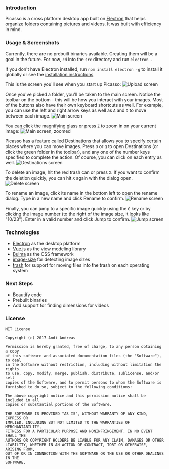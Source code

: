 ### Introduction
Picasso is a cross platform desktop app built on [Electron](http://electron.atom.io/) that helps organize folders containing pictures and videos. It was built with efficiency in mind. 

### Usage & Screenshots

Currently, there are no prebuilt binaries available. Creating them will be a goal in the future. For now, `cd` into the `src` directory and run `electron .` 

If you don't have Electron installed, run `npm install electron -g` to install it globally or see the [installation instructions](https://www.npmjs.com/package/electron).

This is the screen you'll see when you start up Picasso:
<img src = "Screenshots/Upload.png" alt = "Upload screen" />

Once you've picked a folder, you'll be taken to the main screen. Notice the toolbar on the bottom - this will be how you interact with your images. Most of the buttons also have their own keyboard shortcuts as well. For example, you can use the left and right arrow keys as well as `A` and `D` to move between each image.
<img src = "Screenshots/Main.png" alt = "Main screen"  />

You can click the magnifying glass or press `Z` to zoom in on your current image:
<img src = "Screenshots/Zoomed.png" alt = "Main screen, zoomed" />

Picasso has a feature called Destinations that allows you to specify certain places where you can move images. Press `O` or `Q` to open Destinations (or click the green folder in the toolbar), and any one of the number keys specified to complete the action. Of course, you can click on each entry as well.
<img src = "Screenshots/Destinations.png" alt = "Destinations screen" />

To delete an image, hit the red trash can or press `X`. If you want to confirm the deletion quickly, you can hit `X` again with the dialog open.
<img src = "Screenshots/Delete.png" alt = "Delete screen" />

To rename an image, click its name in the bottom left to open the rename dialog. Type in a new name and click Rename to confirm.
<img src = "Screenshots/Rename.png" alt = "Rename screen" />


Finally, you can jump to a specific image quickly using the `G` key or by clicking the image number (to the right of the image size, it looks like "10/23"). Enter in a valid number and click Jump to confirm.
<img src = "Screenshots/Jump.png" alt = "Jump screen" />

### Technologies

* [Electron](http://electron.atom.io/) as the desktop platform
* [Vue.js](https://vuejs.org/) as the view modeling library
* [Bulma](https://bulma.io) as the CSS framework
* [image-size](https://github.com/image-size/image-size) for detecting image sizes
* [trash](https://github.com/sindresorhus/trash) for support for moving files into the trash on each operating system

### Next Steps

* Beautify code
* Prebuilt binaries
* Add support for finding dimensions for videos

### License

```
MIT License

Copyright (c) 2017 Andi Andreas

Permission is hereby granted, free of charge, to any person obtaining a copy
of this software and associated documentation files (the "Software"), to deal
in the Software without restriction, including without limitation the rights
to use, copy, modify, merge, publish, distribute, sublicense, and/or sell
copies of the Software, and to permit persons to whom the Software is
furnished to do so, subject to the following conditions:

The above copyright notice and this permission notice shall be included in all
copies or substantial portions of the Software.

THE SOFTWARE IS PROVIDED "AS IS", WITHOUT WARRANTY OF ANY KIND, EXPRESS OR
IMPLIED, INCLUDING BUT NOT LIMITED TO THE WARRANTIES OF MERCHANTABILITY,
FITNESS FOR A PARTICULAR PURPOSE AND NONINFRINGEMENT. IN NO EVENT SHALL THE
AUTHORS OR COPYRIGHT HOLDERS BE LIABLE FOR ANY CLAIM, DAMAGES OR OTHER
LIABILITY, WHETHER IN AN ACTION OF CONTRACT, TORT OR OTHERWISE, ARISING FROM,
OUT OF OR IN CONNECTION WITH THE SOFTWARE OR THE USE OR OTHER DEALINGS IN THE
SOFTWARE.
```
